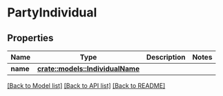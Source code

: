 # PartyIndividual

## Properties

Name | Type | Description | Notes
------------ | ------------- | ------------- | -------------
**name** | [**crate::models::IndividualName**](IndividualName.md) |  | 

[[Back to Model list]](../README.md#documentation-for-models) [[Back to API list]](../README.md#documentation-for-api-endpoints) [[Back to README]](../README.md)


